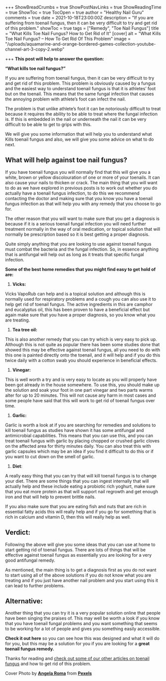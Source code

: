 +++
ShowBreadCrumbs = true
ShowPostNavLinks = true
ShowReadingTime = true
ShowToc = true
TocOpen = true
author = "Healthy Nail Guru"
comments = true
date = 2021-10-18T23:00:00Z
description = "If you are suffering from toenail fungus, then it can be very difficult to try and get rid of this problem."
showToc = true
tags = ["Remedy", "Toe Nail Fungus"]
title = "What Kills Toe Nail Fungus? How to Get Rid of It"
[cover]
alt = "What Kills Toe Nail Fungus? – How To Get Rid Of This Problem"
image = "/uploads/aquamarine-and-orange-bordered-games-collection-youtube-channel-art-3-copy-2.webp"

+++
**This post will help to answer the question:**

**“What kills toe nail fungus?”**

If you are suffering from toenail fungus, then it can be very difficult to try and get rid of this problem. This problem is obviously caused by a fungus and the easiest way to understand toenail fungus is that it is athletes’ foot but on the toenail. This means that the same fungal infection that causes the annoying problem with athlete’s foot can infect the nail.

The problem is that unlike athlete’s foot it can be notoriously difficult to treat because it requires the ability to be able to treat where the fungal infection is. If this is embedded in the nail or underneath the nail it can be very difficult to be able to get to grips with this.

We will give you some information that will help you to understand what Kills toenail fungus and also, we will give you some advice on what to do next.

## What will help against toe nail fungus?

If you have toenail fungus you will normally find that this will give you a white, brown or yellow discolouration of one or more of your toenails. It can also cause your nails to thicken or crack. The main thing that you will want to do as we have explored in previous posts is to work out whether you do actually have a toenail fungus infection, to do this we recommend contacting the doctor and making sure that you know you have a toenail fungus infection as that will help you with any remedy that you choose to go for.

The other reason that you will want to make sure that you get a diagnosis is because if it is a serious toenail fungal infection you will need further treatment normally in the way of oral medication, or topical solution that will normally be prescription based so it is best getting a proper diagnosis.

Quite simply anything that you are looking to use against toenail fungus must combat the bacteria and the fungal infection. So, in essence anything that is antifungal will help out as long as it treats that specific fungal infection.

**Some of the best home remedies that you might find easy to get hold of are:**

1. **Vicks:**

Vicks VapoRub can help and is a topical solution and although this is normally used for respiratory problems and a cough you can also use it to help get rid of toenail fungus. The active ingredients in this are camphor and eucalyptus oil, this has been proven to have a beneficial effect but again make sure that you have a proper diagnosis, so you know what you are treating.

1. **Tea tree oil:**

This is also another remedy that you can try which is very easy to pick up. Although this is not quite as popular there has been some studies done that showed this may be effective against toenail fungus, all you need to do with this one is painted directly onto the toenail, and it will help and if you do this twice daily with a cotton swab you should experience in beneficial effects.

1. **Vinegar:**

This is well worth a try and is very easy to locate as you will properly have been got already in the house somewhere. To use this, you should make up the solution and soak your foot in one part vinegar and two parts warms alter for up to 20 minutes. This will not cause any harm in most cases and some people have said that this will work to get rid of toenail fungus over time.

1. **Garlic:**

Garlic is worth a look at if you are searching for remedies and solutions to kill toenail fungus as studies have shown it has some antifungal and antimicrobial capabilities. This means that you can use this, and you can treat toenail fungus with garlic by placing chopped or crushed garlic cloves on the affected area for thirty minutes daily. You can also treat this with garlic capsules which may be an idea if you find it difficult to do this or if you want to cut down on the smell of garlic.

1. **Diet**:

A really easy thing that you can try that will kill toenail fungus is to change your diet. There are some things that you can ingest internally that will actually help and these include eating a probiotic rich yoghurt, make sure that you eat more protein as that will support nail regrowth and get enough iron and that will help to prevent brittle nails.

If you also make sure that you are eating fish and nuts that are rich in essential fatty acids this will really help and if you go for something that is rich in calcium and vitamin D, then this will really help as well.

## Verdict:

Following the above will give you some ideas that you can use at home to start getting rid of toenail fungus. There are lots of things that will be effective against toenail fungus as essentially you are looking for a very good antifungal remedy.

As mentioned, the main thing is to get a diagnosis first as you do not want to start using all of the above solutions if you do not know what you are treating and if you just have another nail problem and you start using this it can lead to further problems.

## Alternative:

Another thing that you can try it is a very popular solution online that people have been singing the praises of. This may well be worth a look if you know that you have toenail fungal problems and you want something that seems to be working for a lot of people and gives you something easily accessible.

**Check it out here** so you can see how this was designed and what it will do for you, but this may be a solution for you if you are looking for a **great toenail fungus remedy.**

Thanks for reading and [check out some of our other articles on toenail fungus](Https://Healthynailguru.com/posts/) and how to get rid of this problem.

Cover Photo by [**Angela Roma**](https://www.pexels.com/@angela-roma?utm_content=attributionCopyText&utm_medium=referral&utm_source=pexels) from [**Pexels**](https://www.pexels.com/photo/shy-model-in-casual-clothes-on-pastel-background-7319030/?utm_content=attributionCopyText&utm_medium=referral&utm_source=pexels)